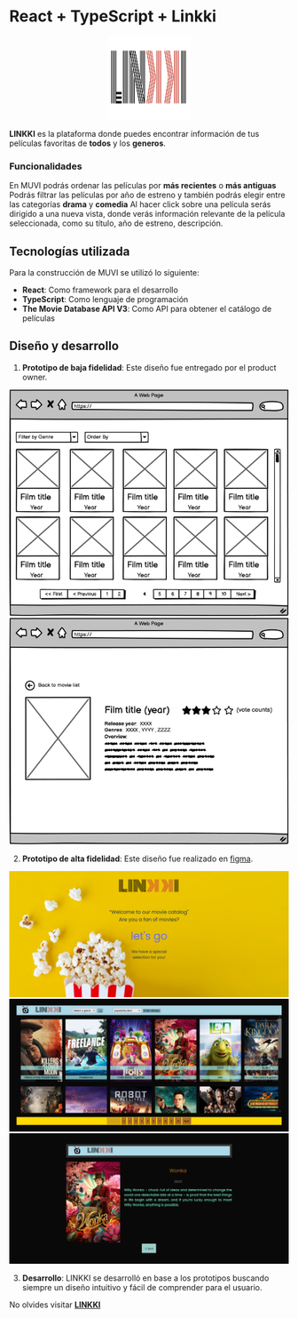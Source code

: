 # React + TypeScript + Linkki

<p align="center">
<img src="public/logoBK.png" alt="LOGO" width="150" height="150">
</p>

**LINKKI** es la plataforma donde puedes encontrar información de tus películas favoritas de **todos** y los **generos**.


### Funcionalidades

En MUVI podrás ordenar las películas por **más recientes** o **más antiguas**
Podrás filtrar las películas por año de estreno y también podrás elegir entre las categorías **drama** y **comedia**
Al hacer click sobre una película serás dirigido a una nueva vista, donde verás información relevante de la película seleccionada, como su título, año de estreno, descripción.


## Tecnologías utilizada

Para la construcción de MUVI se utilizó lo siguiente:

- **React**: Como framework para el desarrollo
- **TypeScript**: Como lenguaje de programación
- **The Movie Database API V3**: Como API para obtener el catálogo de películas


## Diseño y desarrollo

1. **Prototipo de baja fidelidad**: Este diseño fue entregado por el product owner.

![Prototipo de baja fidelidad](public/Protobaja2.png)
![Prototipo de baja fidelidad](public/ProtoBaja1.png)

2. **Prototipo de alta fidelidad**: Este diseño fue realizado en [figma](https://www.figma.com/file/8hButnUc1WMquz041lfGu5/linkkiTv?type=design&node-id=0%3A1&mode=design&t=JqBSVjgSJZFQiPBz-1).

![Prototipo de alta fidelidad](public/Prototipo1.png)
![Prototipo de alta fidelidad](public/Prototipo2.png)
![Prototipo de alta fidelidad](public/Prototipo3.png)


3. **Desarrollo**: LINKKI se desarrolló en base a los prototipos buscando siempre un diseño intuitivo y fácil
de comprender para el usuario.

No olvides visitar **[LINKKI](https://linkki-react.vercel.app)**